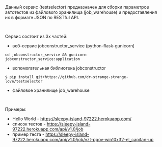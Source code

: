 Данный сервис (testselector) предназначен для сборки параметров автотестов из файлового хранилища (job_warehouse) и предоставления их в формате JSON по RESTful API.

<br />

Сервис состоит из 3х частей:
- веб-сервис jobconstructor_service (python-flask-gunicorn)
```
cd jobconstructor_service && gunicorn jobconstructor_service:application
```
- вспомогательная библиотека jobconstructor
```
$ pip install git+https://github.com/dr-strange-strange-love/testselector
```
- файловое хранилище job_warehouse

<br />

Примеры:
- Hello World - https://sleepy-island-97222.herokuapp.com/
- список тестов - https://sleepy-island-97222.herokuapp.com/api/v1.0/job
- пример теста - https://sleepy-island-97222.herokuapp.com/api/v1.0/job/vzt-pgov-win10x32-el_capitan-up
